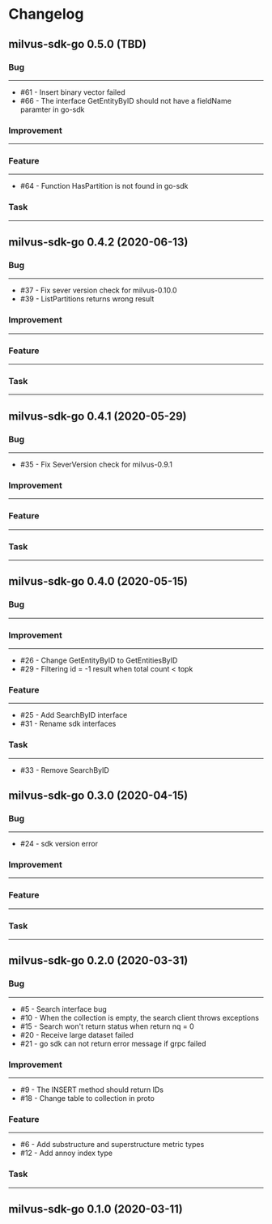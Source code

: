 # Changelog     

## milvus-sdk-go 0.5.0 (TBD)

### Bug
---
- \#61 - Insert binary vector failed
- \#66 - The interface GetEntityByID should not have a fieldName paramter in go-sdk

### Improvement
---

### Feature
---
- \#64 - Function HasPartition is not found in go-sdk

### Task
---

## milvus-sdk-go 0.4.2 (2020-06-13)

### Bug
---
- \#37 - Fix sever version check for milvus-0.10.0
- \#39 - ListPartitions returns wrong result

### Improvement
---

### Feature
---

### Task
---

## milvus-sdk-go 0.4.1 (2020-05-29)

### Bug
---
- \#35 - Fix SeverVersion check for milvus-0.9.1

### Improvement
---

### Feature
---

### Task
---

## milvus-sdk-go 0.4.0 (2020-05-15)

### Bug
---

### Improvement
---
- \#26 - Change GetEntityByID to GetEntitiesByID
- \#29 - Filtering id = -1 result when total count < topk

### Feature
---
- \#25 - Add SearchByID interface
- \#31 - Rename sdk interfaces

### Task
---
- \#33 - Remove SearchByID

## milvus-sdk-go 0.3.0 (2020-04-15)

### Bug
---
- \#24 - sdk version error

### Improvement
---

### Feature
---

### Task
---

## milvus-sdk-go 0.2.0 (2020-03-31)

### Bug
---
- \#5 - Search interface bug
- \#10 - When the collection is empty, the search client throws exceptions
- \#15 - Search won't return status when return nq = 0
- \#20 - Receive large dataset failed
- \#21 - go sdk can not return error message if grpc failed

### Improvement
---
- \#9 - The INSERT method should return IDs
- \#18 - Change table to collection in proto

### Feature
---
- \#6 - Add substructure and superstructure metric types
- \#12 - Add annoy index type

### Task
---

## milvus-sdk-go 0.1.0 (2020-03-11)